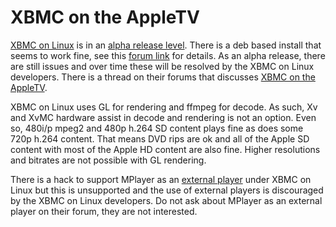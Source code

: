 # XBMC on the AppleTV #

[XBMC on Linux](http://xbmc.org/wiki/?title=Linux_port_project) is in an [alpha release level](http://xbmc.org/forum/showthread.php?t=32073). There is a deb based install that seems to work fine, see this [forum link](http://xbmc.org/forum/showthread.php?t=32073) for details. As an alpha release, there are still issues and over time these will be resolved by the XBMC on Linux developers. There is a thread on their forums that discusses [XBMC on the AppleTV](http://xbmc.org/forum/showthread.php?t=31348).

XBMC on Linux uses GL for rendering and ffmpeg for decode. As such, Xv and XvMC hardware assist in decode and rendering is not an option. Even so, 480i/p mpeg2  and 480p h.264 SD content plays fine as does some 720p h.264 content. That means DVD rips are ok and all of the Apple SD content with most of the Apple HD content are also fine. Higher resolutions and bitrates are not possible with GL rendering.

There is a hack to support MPlayer as an [external player](http://xbmc.org/forum/showthread.php?t=30829) under XBMC on Linux but this is unsupported and the use of external players is discouraged by the XBMC on Linux developers. Do not ask about MPlayer as an external player on their forum, they are not interested.